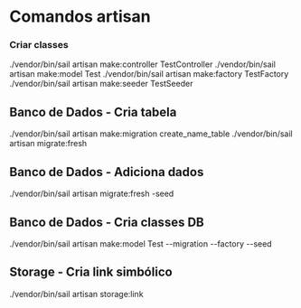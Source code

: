 # Comandos artisan

### Criar classes
./vendor/bin/sail artisan make:controller TestController
./vendor/bin/sail artisan make:model Test
./vendor/bin/sail artisan make:factory TestFactory
./vendor/bin/sail artisan make:seeder TestSeeder

## Banco de Dados - Cria tabela
./vendor/bin/sail artisan make:migration create_name_table
./vendor/bin/sail artisan migrate:fresh

## Banco de Dados - Adiciona dados
./vendor/bin/sail artisan migrate:fresh -seed

## Banco de Dados - Cria classes DB
./vendor/bin/sail artisan make:model Test --migration --factory --seed

## Storage - Cria link simbólico
./vendor/bin/sail artisan storage:link
